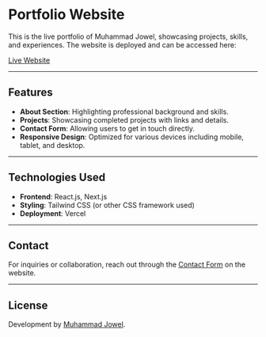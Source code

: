 # Portfolio Website

This is the live portfolio of Muhammad Jowel, showcasing projects, skills, and experiences. The website is deployed and can be accessed here:

[Live Website](https://muhammad-jowel.vercel.app/)

---

## Features
- **About Section**: Highlighting professional background and skills.
- **Projects**: Showcasing completed projects with links and details.
- **Contact Form**: Allowing users to get in touch directly.
- **Responsive Design**: Optimized for various devices including mobile, tablet, and desktop.

---

## Technologies Used
- **Frontend**: React.js, Next.js
- **Styling**: Tailwind CSS (or other CSS framework used)
- **Deployment**: Vercel

---

## Contact

For inquiries or collaboration, reach out through the [Contact Form](https://muhammad-jowel.vercel.app/) on the website.

---

## License

Development by [Muhammad Jowel](https://muhammad-jowel.vercel.app/).
